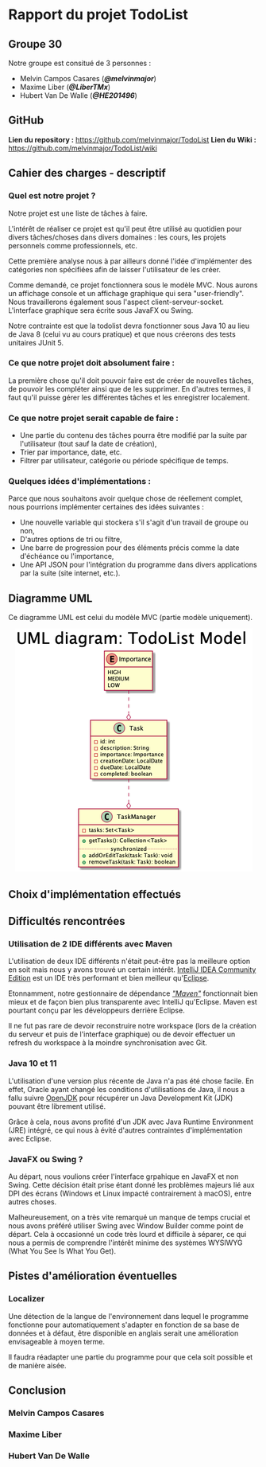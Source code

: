 # Rapport du projet TodoList

## Groupe 30
Notre groupe est consitué de 3 personnes :
- Melvin Campos Casares (_**@melvinmajor**_)
- Maxime Liber (_**@LiberTMx**_)
- Hubert Van De Walle (_**@HE201496**_)

## GitHub

__Lien du repository :__ https://github.com/melvinmajor/TodoList
__Lien du Wiki :__ https://github.com/melvinmajor/TodoList/wiki

## Cahier des charges - descriptif

### Quel est notre projet ?

Notre projet est une liste de tâches à faire.

L'intérêt de réaliser ce projet est qu'il peut être utilisé au quotidien pour divers tâches/choses dans divers domaines : les cours, les projets personnels comme professionnels, etc.

Cette première analyse nous à par ailleurs donné l'idée d'implémenter des catégories non spécifiées afin de laisser l'utilisateur de les créer.

Comme demandé, ce projet fonctionnera sous le modèle MVC. Nous aurons un affichage console et un affichage graphique qui sera "user-friendly".
Nous travaillerons également sous l'aspect client-serveur-socket.
L'interface graphique sera écrite sous JavaFX ou Swing.

Notre contrainte est que la todolist devra fonctionner sous Java 10 au lieu de Java 8 (celui vu au cours pratique) et que nous créerons des tests unitaires JUnit 5.


### Ce que notre projet doit absolument faire :

La première chose qu'il doit pouvoir faire est de créer de nouvelles tâches, de pouvoir les compléter ainsi que de les supprimer.
En d'autres termes, il faut qu'il puisse gérer les différentes tâches et les enregistrer localement.

### Ce que notre projet serait capable de faire :

- Une partie du contenu des tâches pourra être modifié par la suite par l'utilisateur (tout sauf la date de création),
- Trier par importance, date, etc.
- Filtrer par utilisateur, catégorie ou période spécifique de temps.

### Quelques idées d'implémentations :

Parce que nous souhaitons avoir quelque chose de réellement complet, nous pourrions implémenter certaines des idées suivantes :

- Une nouvelle variable qui stockera s'il s'agit d'un travail de groupe ou non,
- D'autres options de tri ou filtre,
- Une barre de progression pour des éléments précis comme la date d'échéance ou l'importance,
- Une API JSON pour l'intégration du programme dans divers applications par la suite (site internet, etc.).

## Diagramme UML

Ce diagramme UML est celui du modèle MVC (partie modèle uniquement).

<p align="center"><img src ="https://github.com/melvinmajor/TodoList/blob/uml/uml-model.png" /></p>

## Choix d'implémentation effectués

## Difficultés rencontrées

### Utilisation de 2 IDE différents avec __Maven__

L'utilisation de deux IDE différents n'était peut-être pas la meilleure option en soit mais nous y avons trouvé un certain intérêt.
[IntelliJ IDEA Community Edition](https://www.jetbrains.com/idea/) est un IDE très performant et bien meilleur qu'[Eclipse](https://www.eclipse.org).

Etonnamment, notre gestionnaire de dépendance [*"Maven"*](https://maven.apache.org/) fonctionnait bien mieux et de façon bien plus transparente avec IntelliJ qu'Eclipse.
Maven est pourtant conçu par les développeurs derrière Eclipse.

Il ne fut pas rare de devoir reconstruire notre workspace (lors de la création du serveur et puis de l'interface graphique) ou de devoir effectuer un refresh du workspace à la moindre synchronisation avec Git.

### Java 10 et 11

L'utilisation d'une version plus récente de Java n'a pas été chose facile.
En effet, Oracle ayant changé les conditions d'utilisations de Java, il nous a fallu suivre [OpenJDK](https://openjdk.java.net/) pour récupérer un Java Development Kit (JDK) pouvant être librement utilisé.

Grâce à cela, nous avons profité d'un JDK avec Java Runtime Environment (JRE) intégré, ce qui nous à évité d'autres contraintes d'implémentation avec Eclipse.

### JavaFX ou Swing ?

Au départ, nous voulions créer l'interface grpahique en JavaFX et non Swing.
Cette décision était prise étant donné les problèmes majeurs lié aux DPI des écrans (Windows et Linux impacté contrairement à macOS), entre autres choses.

Malheureusement, on a très vite remarqué un manque de temps crucial et nous avons préféré utiliser Swing avec Window Builder comme point de départ.
Cela à occasionné un code très lourd et difficile à séparer, ce qui nous a permis de comprendre l'intérêt minime des systèmes WYSIWYG (What You See Is What You Get).

## Pistes d'amélioration éventuelles

### Localizer

Une détection de la langue de l'environnement dans lequel le programme fonctionne pour automatiquement s'adapter en fonction de sa base de données et à défaut, être disponible en anglais serait une amélioration envisageable à moyen terme.

Il faudra réadapter une partie du programme pour que cela soit possible et de manière aisée.

## Conclusion

### Melvin Campos Casares

### Maxime Liber

### Hubert Van De Walle
